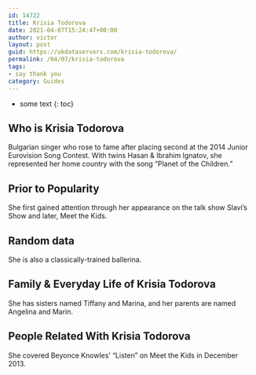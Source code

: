 ```yaml
---
id: 14722
title: Krisia Todorova
date: 2021-04-07T15:24:47+00:00
author: victor
layout: post
guid: https://ukdataservers.com/krisia-todorova/
permalink: /04/07/krisia-todorova
tags:
- say thank you
category: Guides
---
```


* some text
{: toc}


## Who is Krisia Todorova



Bulgarian singer who rose to fame after placing second at the 2014 Junior Eurovision Song Contest. With twins Hasan & Ibrahim Ignatov, she represented her home country with the song &#8220;Planet of the Children.&#8221;

                
                
                
## Prior to Popularity



She first gained attention through her appearance on the talk show Slavi&#8217;s Show and later, Meet the Kids.

                
                
                
## Random data



She is also a classically-trained ballerina.

                
                
                
## Family & Everyday Life of Krisia Todorova



She has sisters named Tiffany and Marina, and her parents are named Angelina and Marin.

                
                
                
## People Related With Krisia Todorova



She covered Beyonce Knowles&#8217; &#8220;Listen&#8221; on Meet the Kids in December 2013.

                
              
            
          
          
          